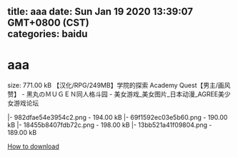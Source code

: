 
title: aaa
date: Sun Jan 19 2020 13:39:07 GMT+0800 (CST)    
categories: baidu
---

# aaa
size: 771.00 kB
 【汉化/RPG/249MB】学院的探索 Academy Quest【男主/画风赞】 - 黑丸のＭＵＧＥＮ同人格斗园 - 美女游戏_美女图片_日本动漫_AGREE美少女游戏论坛
 
|- 982dfae54e3954c2.png - 194.00 kB
|- 69f1592ec03e5b60.png - 190.00 kB
|- 18455b8407fdb72c.png - 198.00 kB
|- 13bb521a41f09804.png - 189.00 kB

[How to download](https://bpcam.bemobtrk.com/go/2ceec3aa-1ca2-46d6-b9ff-aaa5c184517c?jno=5400)